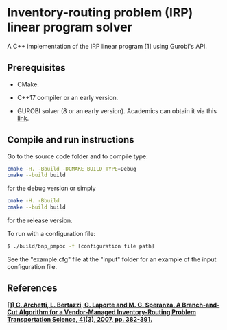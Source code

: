 # Inventory-routing problem (IRP) linear program solver

A C++ implementation of the IRP linear program [1] using Gurobi's API.

## Prerequisites

* CMake.

* C++17 compiler or an early version.

* GUROBI solver (8 or an early version). Academics can obtain it via this [link](https://www.gurobi.com/downloads/gurobi-optimizer-eula/#Reg "Gurobi's register page").

## Compile and run instructions

Go to the source code folder and to compile type:

```sh
cmake -H. -Bbuild -DCMAKE_BUILD_TYPE=Debug
cmake --build build
```

for the debug version or simply

```sh
cmake -H. -Bbuild
cmake --build build
```

for the release version.

To run with a configuration file:

```sh
$ ./build/bnp_pmpoc -f [configuration file path]
```

See the "example.cfg" file at the "input" folder for an example of the input configuration file.

## References

**[\[1\] C. Archetti, L. Bertazzi, G. Laporte and M. G. Speranza. A Branch-and-Cut Algorithm for a Vendor-Managed Inventory-Routing Problem Transportation Science, 41(3), 2007, pp. 382-391.](https://pubsonline.informs.org/doi/10.1287/trsc.1060.0188)**
